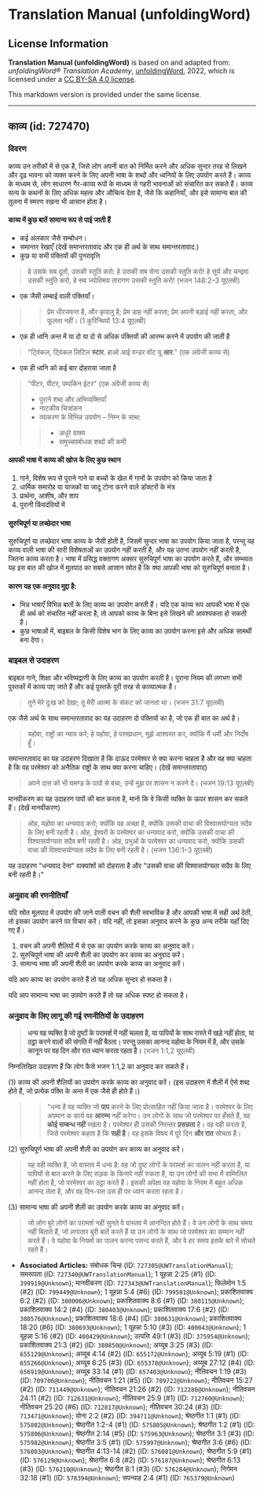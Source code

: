 # Translation Manual (unfoldingWord)

## License Information

**Translation Manual (unfoldingWord)** is based on and adapted from: _unfoldingWord® Translation Academy_, [unfoldingWord](https://unfoldingword.org/utw), 2022, which is licensed under a [CC BY-SA 4.0 license](https://creativecommons.org/licenses/by-sa/4.0/legalcode.en).

This markdown version is provided under the same license.



--------------------------------

## काव्य (id: 727470)

### विवरण

काव्य उन तरीकों में से एक है, जिसे लोग अपनी बात को निर्मित करने और अधिक सुन्दर तरह से लिखने और दृढ़ भावना को व्यक्त करने के लिए अपनी भाषा के शब्दों और ध्वनियों के लिए उपयोग करते हैं। काव्य के माध्यम से, लोग साधारण गैर\-काव्य रूपों के माध्यम से गहरी भावनाओं को संचारित कर सकते हैं। काव्य सत्य के कथनों के लिए अधिक महत्व और औचित्य देता है, जैसे कि कहानियाँ, और इसे सामान्य बात की तुलना में स्मरण रखना भी आसान होता है।

#### काव्य में कुछ बातें सामान्य रूप से पाई जाती हैं

* कई अंलकार जैसे सम्बोधन।
* समान्तर रेखाएँ (देखें समान्तरतावाद और एक ही अर्थ के साथ समान्तरतावाद.)
* कुछ या सभी पंक्तियों की पुनरावृत्ति

> हे उसके सब दूतों, उसकी स्तुति करो: हे उसकी सब सेना उसकी स्तुति करो! हे सूर्य और चन्द्रमा उसकी स्तुति करो, हे सब ज्योतिमय तारागण उसकी स्तुति करो! (भजन 148:2–3 यूएलबी)

* एक जैसी लम्बाई वाली पंक्तियाँ।

> > प्रेम धीरजवन्त है, और कृपालु है; प्रेम डाह नहीं करता; प्रेम अपनी बड़ाई नहीं करता, और फूलता नहीं। (1 कुरिन्थियों 13:4 यूएलबी)

* एक ही ध्वनि अन्त में या दो या दो से अधिक पंक्तियों की आरम्भ करने में उपयोग की जाती है

> "ट्विंकल, ट्विंकल लिटिल **स्टार**. हाओ आई वन्डर वॉट यू **आर**.” (एक अंग्रेजी काव्य से)

* एक ही ध्वनि को कई बार दोहराया जाता है

> "पीटर, पीटर, पम्पकिन ईटर" (एक अंग्रेजी काव्य से)
> 
> * पुराने शब्द और अभिव्यक्तियाँ
> * नाटकीय चित्रांकन
> * व्याकरण के विभिन्न उपयोग – निम्न के साथ:
> 
> 
> 
> > * अधूरे वाक्य
> > * समुच्चयबोधक शब्दों की कमी

#### आपकी भाषा में काव्य की खोज के लिए कुछ स्थान

1. गाने, विशेष रूप से पुराने गाने या बच्चों के खेल में गानों के उपयोग को किया जाता है
2. धार्मिक समारोह या याजकों या जादू टोना करने वाले डॉक्टरों के मंत्र
3. प्रार्थना, आशीष, और शाप
4. पुरानी किंवदंतियों में

#### सुरुचिपूर्ण या लच्छेदार भाषा

सुरुचिपूर्ण या लच्छेदार भाषा काव्य के जैसी होती है, जिसमें सुन्दर भाषा का उपयोग किया जाता है, परन्तु यह काव्य वाली भाषा की सारी विशेषताओं का उपयोग नहीं करती है, और यह उतना उपयोग नहीं करती है, जितना काव्य करता है। भाषा में प्रसिद्ध वक्तागण अक्सर सुरुचिपूर्ण भाषा का उपयोग करते हैं, और सम्भवतः यह इस बात की खोज में मूलपाठ का सबसे आसान स्रोत है कि क्या आपकी भाषा को सुरुचिपूर्ण बनाता है।

#### कारण यह एक अनुवाद मुद्दा है:

* भिन्न भाषाएँ विभिन्न बातों के लिए काव्य का उपयोग करती हैं। यदि एक काव्य रूप आपकी भाषा में एक ही अर्थ को संचारित नहीं करता है, तो आपको काव्य के बिना इसे लिखने की आवश्यकता हो सकती है।
* कुछ भाषाओं में, बाइबल के किसी विशेष भाग के लिए काव्य का उपयोग करना इसे और अधिक सामर्थी बना देगा।

### बाइबल से उदाहरण

बाइबल गाने, शिक्षा और भविष्यद्वाणी के लिए काव्य का उपयोग करती है। पुराना नियम की लगभग सभी पुस्तकों में काव्य पाए जाते हैं और कई पुस्तकें पूरी तरह से काव्यात्मक हैं।

> तुने मेरे दुःख को देखा; तू मेरी आत्मा के संकट को जानता था। (भजन 31:7 यूएलबी)

एक जैसे अर्थ के साथ समान्तरतावाद का यह उदाहरण दो पंक्तियों का है, जो एक ही बात का अर्थ है।

> यहोवा, राष्ट्रों का न्याय करे; हे यहोवा, हे परमप्रधान, मुझे आश्वस्त कर, क्योंकि मैं धर्मी और निर्दोष हूँ।

समान्तरतावाद का यह उदाहरण दिखाता है कि दाऊद परमेश्वर से क्या करना चाहता है और वह क्या चाहता है कि वह परमेश्वर को अनैतिक राष्ट्रों के साथ क्या करना चाहिए। (देखें समान्तरतावाद)

> अपने दास को भी घमण्ड के पापों से बचा; उन्हें मुझ पर शासन न करने दें। (भजन 19:13 यूएलबी)

मानवीकरण का यह उदाहरण पापों की बात करता है, मानो कि वे किसी व्यक्ति के ऊपर शासन कर सकते हैं। (देखें मानवीकरण)

> ओह, यहोवा का धन्यवाद करो; क्योंकि वह अच्छा है, क्योंकि उसकी वाचा की विश्वासयोग्यता सदैव के लिए बनी रहती है। ओह, ईश्वरों के परमेश्वर का धन्यवाद करो, क्योंकि उसकी वाचा की विश्वासयोग्यता सदैव बनी रहती है। ओह, प्रभुओं के परमेश्वर का धन्यवाद करो, क्योंकि उसकी वाचा की विश्वासयोग्यता सदैव के लिए बनी रहती है। (भजन 136:1–3 यूएलबी)

यह उदाहरण "धन्यवाद देना" वाक्यांशों को दोहराता है और "उसकी वाचा की विश्वासयोग्यता सदैव के लिए बनी रहती है।"

### अनुवाद की रणनीतियाँ

यदि स्रोत मूलपाठ में उपयोग की जाने वाली वचन की शैली स्वभाविक है और आपकी भाषा में सही अर्थ देती, तो इसका उपयोग करने पर विचार करें। यदि नहीं, तो इसका अनुवाद करने के कुछ अन्य तरीके यहाँ दिए गए हैं।

1. वचन की अपनी शैलियों में से एक का उपयोग करके काव्य का अनुवाद करें।
2. सुरुचिपूर्ण भाषा की अपनी शैली का उपयोग कर काव्य का अनुवाद करें।
3. सामान्य भाषा की अपनी शैली का उपयोग करके काव्य का अनुवाद करें।

यदि आप काव्य का उपयोग करते हैं तो यह अधिक सुन्दर हो सकता है।

यदि आप सामान्य भाषा का उपयोग करते हैं तो यह अधिक स्पष्ट हो सकता है।

### अनुवाद के लिए लागू की गई रणनीतियों के उदाहरण

> **धन्य वह व्यक्ति है जो दुष्टों के परामर्श में नहीं चलता है, या पापियों के साथ रास्ते में खड़े नहीं होता, या ठट्ठा करने वालों की संगति में नहीं बैठता। परन्तु उसका आनन्द यहोवा के नियम में है, और उसके कानून पर वह दिन और रात ध्यान करता रहता है।** (भजन 1:1,2 यूएलबी)

निम्नलिखित उदाहरण हैं कि लोग कैसे भजन 1:1,2 का अनुवाद कर सकते हैं।

(1\) काव्य की अपनी शैलियों का उपयोग करके काव्य का अनुवाद करें। (इस उदाहरण में शैली में ऐसे शब्द होते हैं, जो प्रत्येक पंक्ति के अन्त में एक जैसे ही होते हैं।)

> > "धन्य है वह व्यक्ति जो **पाप** करने के लिए प्रोत्साहित नहीं किया जाता है। परमेश्वर के लिए अपमान क कार्य वह **आरम्भ** नहीं करेगा। उन लोगों के साथ जो परमेश्वर पर हँसते हैं, वह **कोई सम्बन्ध नहीं** रखता है। परमेश्वर ही उसकी निरन्तर **प्रसन्नता** है। वह वही करता है, जिसे परमेश्वर कहता है कि **सही है**। वह इसके विषय में पूरे दिन **और रात** सोचता है।

(2\) सुरुचिपूर्ण भाषा की अपनी शैली का उपयोग कर काव्य का अनुवाद करें।

> यह वही व्यक्ति है, जो वास्तव में धन्य है: वह जो दुष्ट लोगों के परामर्श का पालन नहीं करता है, या पापियों से बात करने के लिए सड़क के किनारे नहीं रुकता है, या उन लोगों की सभा में सम्मिलित नहीं होता है, जो परमेश्वर का ठट्ठा करते हैं। इसकी अपेक्षा वह यहोवा के नियम में बहुत अधिक आनन्द लेता है, और वह दिन\-रात उस ही पर ध्यान करता रहता है।

(3\) सामान्य भाषा की अपनी शैली का उपयोग करके काव्य का अनुवाद करें।

> जो लोग बुरे लोगों का परामर्श नहीं सुनते वे वास्तव में आनन्दित होते हैं। वे उन लोगों के साथ समय नहीं बिताते हैं, जो लगातार बुरी बातें करते हैं या उन लोगों के साथ जो परमेश्वर का सम्मान नहीं करते हैं। वे यहोवा के नियमों का पालन करना पसन्द करते हैं, और वे हर समय इसके बारे में सोचते रहते हैं।

* **Associated Articles:** संबोधक चिन्ह (ID: `727305@UWTranslationManual`); समरूपता (ID: `727340@UWTranslationManual`); 1 यूहन्ना 2:25 (#1) (ID: `399919@Unknown`); मानवीकरण (ID: `727343@UWTranslationManual`); फिलेमोन 1:5 (#2) (ID: `799449@Unknown`); 1 यूहन्ना 5:4 (#6) (ID: `799501@Unknown`); प्रकाशितवाक्य 6:2 (#2) (ID: `380006@Unknown`); प्रकाशितवाक्य 8:6 (#1) (ID: `380115@Unknown`); प्रकाशितवाक्य 14:2 (#4) (ID: `380403@Unknown`); प्रकाशितवाक्य 17:6 (#2) (ID: `380576@Unknown`); प्रकाशितवाक्य 18:6 (#4) (ID: `380631@Unknown`); प्रकाशितवाक्य 18:20 (#6) (ID: `380693@Unknown`); 1 यूहन्ना 5:10 (#3) (ID: `400043@Unknown`); 1 यूहन्ना 5:16 (#2) (ID: `400429@Unknown`); उत्पत्ति 49:1 (#3) (ID: `375954@Unknown`); प्रकाशितवाक्य 21:3 (#2) (ID: `380850@Unknown`); अय्यूब 3:25 (#3) (ID: `655129@Unknown`); अय्यूब 4:14 (#2) (ID: `655172@Unknown`); अय्यूब 5:19 (#1) (ID: `655266@Unknown`); अय्यूब 6:25 (#3) (ID: `655378@Unknown`); अय्यूब 27:12 (#4) (ID: `656919@Unknown`); अय्यूब 33:14 (#1) (ID: `657403@Unknown`); नीतिवचन 1:19 (#3) (ID: `709706@Unknown`); नीतिवचन 1:21 (#5) (ID: `709722@Unknown`); नीतिवचन 15:27 (#2) (ID: `711449@Unknown`); नीतिवचन 21:26 (#2) (ID: `712286@Unknown`); नीतिवचन 24:11 (#2) (ID: `712631@Unknown`); नीतिवचन 25:9 (#1) (ID: `712760@Unknown`); नीतिवचन 25:20 (#6) (ID: `712817@Unknown`); नीतिवचन 30:24 (#3) (ID: `713471@Unknown`); योना 2:2 (#2) (ID: `394711@Unknown`); श्रेष्ठगीत 1:1 (#1) (ID: `575802@Unknown`); श्रेष्ठगीत 1:2-4 (#1) (ID: `575805@Unknown`); श्रेष्ठगीत 1:2 (#1) (ID: `575806@Unknown`); श्रेष्ठगीत 2:14 (#5) (ID: `575963@Unknown`); श्रेष्ठगीत 3:1 (#3) (ID: `575982@Unknown`); श्रेष्ठगीत 3:5 (#1) (ID: `575997@Unknown`); श्रेष्ठगीत 3:6 (#6) (ID: `576003@Unknown`); श्रेष्ठगीत 4:13-14 (#2) (ID: `576081@Unknown`); श्रेष्ठगीत 5:9 (#1) (ID: `576129@Unknown`); श्रेष्ठगीत 6:8 (#2) (ID: `576187@Unknown`); श्रेष्ठगीत 6:13 (#3) (ID: `576210@Unknown`); श्रेष्ठगीत 8:1 (#3) (ID: `576284@Unknown`); निर्गमन 32:18 (#1) (ID: `578394@Unknown`); सपन्याह 2:4 (#1) (ID: `765379@Unknown`)

